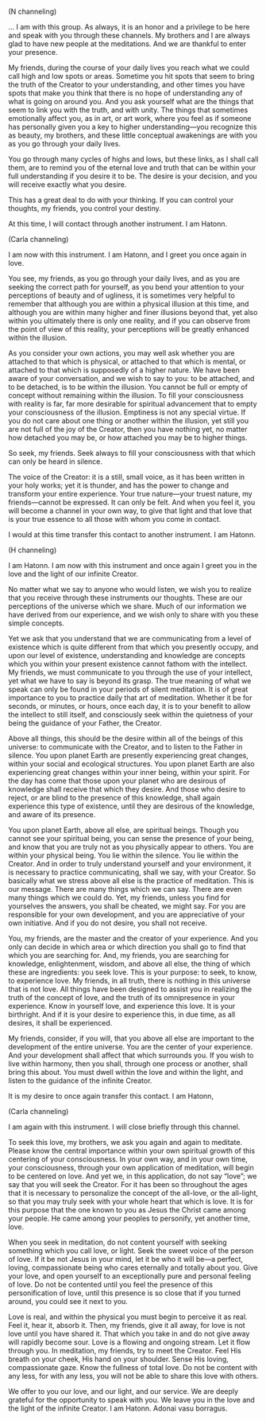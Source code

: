<p class="channel-type">(N channeling)</p>
<p>… I am with this group. As always, it is an honor and a privilege to be here and speak with you through these channels. My brothers and I are always glad to have new people at the meditations. And we are thankful to enter your presence.</p>
<p>My friends, during the course of your daily lives you reach what we could call high and low spots or areas. Sometime you hit spots that seem to bring the truth of the Creator to your understanding, and other times you have spots that make you think that there is no hope of understanding any of what is going on around you. And you ask yourself what are the things that seem to link you with the truth, and with unity. The things that sometimes emotionally affect you, as in art, or art work, where you feel as if someone has personally given you a key to higher understanding—you recognize this as beauty, my brothers, and these little conceptual awakenings are with you as you go through your daily lives.</p>
<p>You go through many cycles of highs and lows, but these links, as I shall call them, are to remind you of the eternal love and truth that can be within your full understanding if you desire it to be. The desire is your decision, and you will receive exactly what you desire.</p>
<p>This has a great deal to do with your thinking. If you can control your thoughts, my friends, you control your destiny.</p>
<p>At this time, I will contact through another instrument. I am Hatonn.</p>
<p class="channel-type">(Carla channeling)</p>
<p>I am now with this instrument. I am Hatonn, and I greet you once again in love.</p>
<p>You see, my friends, as you go through your daily lives, and as you are seeking the correct path for yourself, as you bend your attention to your perceptions of beauty and of ugliness, it is sometimes very helpful to remember that although you are within a physical illusion at this time, and although you are within many higher and finer illusions beyond that, yet also within you ultimately there is only one reality, and if you can observe from the point of view of this reality, your perceptions will be greatly enhanced within the illusion.</p>
<p>As you consider your own actions, you may well ask whether you are attached to that which is physical, or attached to that which is mental, or attached to that which is supposedly of a higher nature. We have been aware of your conversation, and we wish to say to you: to be attached, and to be detached, is to be within the illusion. You cannot be full or empty of concept without remaining within the illusion. To fill your consciousness with reality is far, far more desirable for spiritual advancement that to empty your consciousness of the illusion. Emptiness is not any special virtue. If you do not care about one thing or another within the illusion, yet still you are not full of the joy of the Creator, then you have nothing yet, no matter how detached you may be, or how attached you may be to higher things.</p>
<p>So seek, my friends. Seek always to fill your consciousness with that which can only be heard in silence.</p>
<p>The voice of the Creator: it is a still, small voice, as it has been written in your holy works; yet it is thunder, and has the power to change and transform your entire experience. Your true nature—your truest nature, my friends—cannot be expressed. It can only be felt. And when you feel it, you will become a channel in your own way, to give that light and that love that is your true essence to all those with whom you come in contact.</p>
<p>I would at this time transfer this contact to another instrument. I am Hatonn.</p>
<p class="channel-type">(H channeling)</p>
<p>I am Hatonn. I am now with this instrument and once again I greet you in the love and the light of our infinite Creator.</p>
<p>No matter what we say to anyone who would listen, we wish you to realize that you receive through these instruments our thoughts. These are our perceptions of the universe which we share. Much of our information we have derived from our experience, and we wish only to share with you these simple concepts.</p>
<p>Yet we ask that you understand that we are communicating from a level of existence which is quite different from that which you presently occupy, and upon our level of existence, understanding and knowledge are concepts which you within your present existence cannot fathom with the intellect. My friends, we must communicate to you through the use of your intellect, yet what we have to say is beyond its grasp. The true meaning of what we speak can only be found in your periods of silent meditation. It is of great importance to you to practice daily that art of meditation. Whether it be for seconds, or minutes, or hours, once each day, it is to your benefit to allow the intellect to still itself, and consciously seek within the quietness of your being the guidance of your Father, the Creator.</p>
<p>Above all things, this should be the desire within all of the beings of this universe: to communicate with the Creator, and to listen to the Father in silence. You upon planet Earth are presently experiencing great changes, within your social and ecological structures. You upon planet Earth are also experiencing great changes within your inner being, within your spirit. For the day has come that those upon your planet who are desirous of knowledge shall receive that which they desire. And those who desire to reject, or are blind to the presence of this knowledge, shall again experience this type of existence, until they are desirous of the knowledge, and aware of its presence.</p>
<p>You upon planet Earth, above all else, are spiritual beings. Though you cannot see your spiritual being, you can sense the presence of your being, and know that you are truly not as you physically appear to others. You are within your physical being. You lie within the silence. You lie within the Creator. And in order to truly understand yourself and your environment, it is necessary to practice communicating, shall we say, with your Creator. So basically what we stress above all else is the practice of meditation. This is our message. There are many things which we can say. There are even many things which we could do. Yet, my friends, unless you find for yourselves the answers, you shall be cheated, we might say. For you are responsible for your own development, and you are appreciative of your own initiative. And if you do not desire, you shall not receive.</p>
<p>You, my friends, are the master and the creator of your experience. And you only can decide in which area or which direction you shall go to find that which you are searching for. And, my friends, you are searching for knowledge, enlightenment, wisdom, and above all else, the thing of which these are ingredients: you seek love. This is your purpose: to seek, to know, to experience love. My friends, in all truth, there is nothing in this universe that is not love. All things have been designed to assist you in realizing the truth of the concept of love, and the truth of its omnipresence in your experience. Know in yourself love, and experience this love. It is your birthright. And if it is your desire to experience this, in due time, as all desires, it shall be experienced.</p>
<p>My friends, consider, if you will, that you above all else are important to the development of the entire universe. You are the center of your experience. And your development shall affect that which surrounds you. If you wish to live within harmony, then you shall, through one process or another, shall bring this about. You must dwell within the love and within the light, and listen to the guidance of the infinite Creator.</p>
<p>It is my desire to once again transfer this contact. I am Hatonn,</p>
<p class="channel-type">(Carla channeling)</p>
<p>I am again with this instrument. I will close briefly through this channel.</p>
<p>To seek this love, my brothers, we ask you again and again to meditate. Please know the central importance within your own spiritual growth of this centering of your consciousness. In your own way, and in your own time, your consciousness, through your own application of meditation, will begin to be centered on love. And yet we, in this application, do not say “love”; we say that you will seek the Creator. For it has been so throughout the ages that it is necessary to personalize the concept of the all-love, or the all-light, so that you may truly seek with your whole heart that which is love. It is for this purpose that the one known to you as Jesus the Christ came among your people. He came among your peoples to personify, yet another time, love.</p>
<p>When you seek in meditation, do not content yourself with seeking something which you call love, or light. Seek the sweet voice of the person of love. If it be not Jesus in your mind, let it be who it will be—a perfect, loving, compassionate being who cares eternally and totally about you. Give your love, and open yourself to an exceptionally pure and personal feeling of love. Do not be contented until you feel the presence of this personification of love, until this presence is so close that if you turned around, you could see it next to you.</p>
<p>Love is real, and within the physical you must begin to perceive it as real. Feel it, hear it, absorb it. Then, my friends, give it all away, for love is not love until you have shared it. That which you take in and do not give away will rapidly become sour. Love is a flowing and ongoing stream. Let it flow through you. In meditation, my friends, try to meet the Creator. Feel His breath on your cheek, His hand on your shoulder. Sense His loving, compassionate gaze. Know the fullness of total love. Do not be content with any less, for with any less, you will not be able to share this love with others.</p>
<p>We offer to you our love, and our light, and our service. We are deeply grateful for the opportunity to speak with you. We leave you in the love and the light of the infinite Creator. I am Hatonn. Adonai vasu borragus.</p>